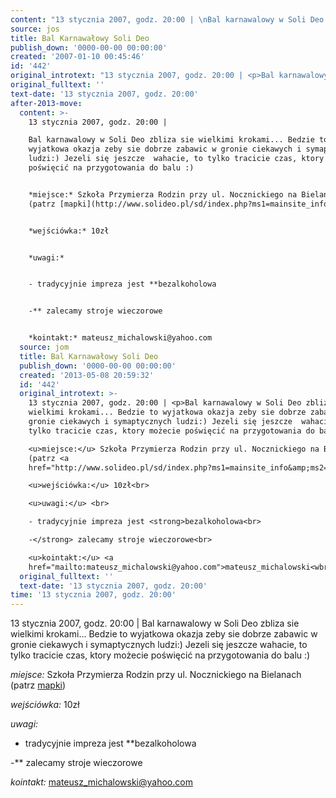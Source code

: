 ```yaml
---
content: "13 stycznia 2007, godz. 20:00 | \nBal karnawalowy w Soli Deo zbliza sie wielkimi krokami... Bedzie to wyjatkowa okazja zeby sie dobrze zabawic w gronie ciekawych i symaptycznych ludzi:) Jezeli się jeszcze  wahacie, to tylko tracicie czas, ktory możecie poświęcić na przygotowania do balu :)\n\n*miejsce:* Szkoła Przymierza Rodzin przy ul. Nocznickiego na Bielanach (patrz [mapki](http://www.solideo.pl/sd/index.php?ms1=mainsite_info&ms2=21))\n\n*wejściówka:* 10zł\n\n*uwagi:* \n\n- tradycyjnie impreza jest **bezalkoholowa\n\n-** zalecamy stroje wieczorowe\n\n*kointakt:* mateusz_michalowski@yahoo.com\n\n<!--CONTENT FROM OLD SERVER (jos before 2013): 13 stycznia 2007, godz. 20:00 | \nBal karnawalowy w Soli Deo zbliza sie wielkimi krokami... Bedzie to wyjatkowa okazja zeby sie dobrze zabawic w gronie ciekawych i symaptycznych ludzi:) Jezeli się jeszcze  wahacie, to tylko tracicie czas, ktory możecie poświęcić na przygotowania do balu :)\n\r\n*miejsce:* Szkoła Przymierza Rodzin przy ul. Nocznickiego na Bielanach (patrz [mapki](http://www.solideo.pl/sd/index.php?ms1=mainsite_info&ms2=21))\n\r\n*wejściówka:* 10zł\n\r\n*uwagi:* \n\r\n- tradycyjnie impreza jest **bezalkoholowa\n\r\n-** zalecamy stroje wieczorowe\n\r\n*kointakt:* mateusz_michalowski@yahoo.com         \n-->"
source: jos
title: Bal Karnawałowy Soli Deo
publish_down: '0000-00-00 00:00:00'
created: '2007-01-10 00:45:46'
id: '442'
original_introtext: "13 stycznia 2007, godz. 20:00 | <p>Bal karnawalowy w Soli Deo zbliza sie wielkimi krokami... Bedzie to wyjatkowa okazja zeby sie dobrze zabawic w gronie ciekawych i symaptycznych ludzi:) Jezeli się jeszcze  wahacie, to tylko tracicie czas, ktory możecie poświęcić na przygotowania do balu :)<br>\r\n<u>miejsce:</u> Szkoła Przymierza Rodzin przy ul. Nocznickiego na Bielanach (patrz <a href=\"http://www.solideo.pl/sd/index.php?ms1=mainsite_info&amp;ms2=21\">mapki</a>)<br>\r\n<u>wejściówka:</u> 10zł<br>\r\n<u>uwagi:</u> <br>\r\n- tradycyjnie impreza jest <strong>bezalkoholowa<br>\r\n-</strong> zalecamy stroje wieczorowe<br>\r\n<u>kointakt:</u> <a href=\"mailto:mateusz_michalowski@yahoo.com\">mateusz_michalowski<wbr>@yahoo.com</a>         "
original_fulltext: ''
text-date: '13 stycznia 2007, godz. 20:00'
after-2013-move:
  content: >-
    13 stycznia 2007, godz. 20:00 | 

    Bal karnawalowy w Soli Deo zbliza sie wielkimi krokami... Bedzie to
    wyjatkowa okazja zeby sie dobrze zabawic w gronie ciekawych i symaptycznych
    ludzi:) Jezeli się jeszcze  wahacie, to tylko tracicie czas, ktory możecie
    poświęcić na przygotowania do balu :)


    *miejsce:* Szkoła Przymierza Rodzin przy ul. Nocznickiego na Bielanach
    (patrz [mapki](http://www.solideo.pl/sd/index.php?ms1=mainsite_info&ms2=21))


    *wejściówka:* 10zł


    *uwagi:* 


    - tradycyjnie impreza jest **bezalkoholowa


    -** zalecamy stroje wieczorowe


    *kointakt:* mateusz_michalowski@yahoo.com
  source: jom
  title: Bal Karnawałowy Soli Deo
  publish_down: '0000-00-00 00:00:00'
  created: '2013-05-08 20:59:32'
  id: '442'
  original_introtext: >-
    13 stycznia 2007, godz. 20:00 | <p>Bal karnawalowy w Soli Deo zbliza sie
    wielkimi krokami... Bedzie to wyjatkowa okazja zeby sie dobrze zabawic w
    gronie ciekawych i symaptycznych ludzi:) Jezeli się jeszcze  wahacie, to
    tylko tracicie czas, ktory możecie poświęcić na przygotowania do balu :)<br>

    <u>miejsce:</u> Szkoła Przymierza Rodzin przy ul. Nocznickiego na Bielanach
    (patrz <a
    href="http://www.solideo.pl/sd/index.php?ms1=mainsite_info&amp;ms2=21">mapki</a>)<br>

    <u>wejściówka:</u> 10zł<br>

    <u>uwagi:</u> <br>

    - tradycyjnie impreza jest <strong>bezalkoholowa<br>

    -</strong> zalecamy stroje wieczorowe<br>

    <u>kointakt:</u> <a
    href="mailto:mateusz_michalowski@yahoo.com">mateusz_michalowski<wbr>@yahoo.com</a>
  original_fulltext: ''
  text-date: '13 stycznia 2007, godz. 20:00'
time: '13 stycznia 2007, godz. 20:00'
---
```

13 stycznia 2007, godz. 20:00 | 
Bal karnawalowy w Soli Deo zbliza sie wielkimi krokami... Bedzie to wyjatkowa okazja zeby sie dobrze zabawic w gronie ciekawych i symaptycznych ludzi:) Jezeli się jeszcze  wahacie, to tylko tracicie czas, ktory możecie poświęcić na przygotowania do balu :)

*miejsce:* Szkoła Przymierza Rodzin przy ul. Nocznickiego na Bielanach (patrz [mapki](http://www.solideo.pl/sd/index.php?ms1=mainsite_info&ms2=21))

*wejściówka:* 10zł

*uwagi:* 

- tradycyjnie impreza jest **bezalkoholowa

-** zalecamy stroje wieczorowe

*kointakt:* mateusz_michalowski@yahoo.com

<!--CONTENT FROM OLD SERVER (jos before 2013): 13 stycznia 2007, godz. 20:00 | 
Bal karnawalowy w Soli Deo zbliza sie wielkimi krokami... Bedzie to wyjatkowa okazja zeby sie dobrze zabawic w gronie ciekawych i symaptycznych ludzi:) Jezeli się jeszcze  wahacie, to tylko tracicie czas, ktory możecie poświęcić na przygotowania do balu :)

*miejsce:* Szkoła Przymierza Rodzin przy ul. Nocznickiego na Bielanach (patrz [mapki](http://www.solideo.pl/sd/index.php?ms1=mainsite_info&ms2=21))

*wejściówka:* 10zł

*uwagi:* 

- tradycyjnie impreza jest **bezalkoholowa

-** zalecamy stroje wieczorowe

*kointakt:* mateusz_michalowski@yahoo.com         
-->

<!--{{json:{"created_date":"2007-01-10 00:45:46","publish_down":"0000-00-00 00:00:00","id":"442"}}}-->